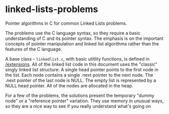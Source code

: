 # linked-lists-problems
Pointer algorithms in C for common Linked Lists problems.

The problems use the C language syntax, so they require a basic understanding of C and
its pointer syntax. The emphasis is on the important concepts of pointer manipulation and
linked list algorithms rather than the features of the C language.

A base class - `linkedlist.c`, with basic utitlity functions, is defined in [/extensions](extensions). 
All of the linked list code in this document uses the "classic" singly linked list structure:
A single head pointer points to the first node in the list. Each node contains a single
.next pointer to the next node. The .next pointer of the last node is NULL. The
empty list is represented by a NULL head pointer. All of the nodes are allocated in the
heap.

For a few of the problems, the solutions present the temporary "dummy node" or a "reference pointer" variation.
They use memory in unusual ways, so they are a nice way to see if you
really understand what's going on


